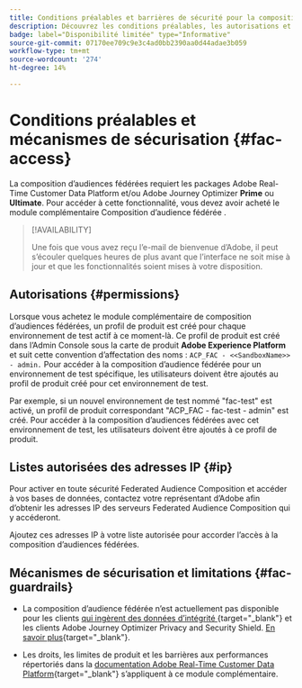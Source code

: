 ```yaml
---
title: Conditions préalables et barrières de sécurité pour la composition d’audiences fédérées
description: Découvrez les conditions préalables, les autorisations et les barrières de sécurité pour la composition d’audiences fédérées
badge: label="Disponibilité limitée" type="Informative"
source-git-commit: 07170ee709c9e3c4ad0bb2390aa0d44adae3b059
workflow-type: tm+mt
source-wordcount: '274'
ht-degree: 14%

---
```


# Conditions préalables et mécanismes de sécurisation {#fac-access}

La composition d’audiences fédérées requiert les packages Adobe Real-Time Customer Data Platform et/ou Adobe Journey Optimizer **Prime** ou **Ultimate**. Pour accéder à cette fonctionnalité, vous devez avoir acheté le module complémentaire Composition d’audience fédérée .

>[!AVAILABILITY]
>
>Une fois que vous avez reçu l’e-mail de bienvenue d’Adobe, il peut s’écouler quelques heures de plus avant que l’interface ne soit mise à jour et que les fonctionnalités soient mises à votre disposition.

## Autorisations {#permissions}

Lorsque vous achetez le module complémentaire de composition d’audiences fédérées, un profil de produit est créé pour chaque environnement de test actif à ce moment-là. Ce profil de produit est créé dans l’Admin Console sous la carte de produit **Adobe Experience Platform** et suit cette convention d’affectation des noms : `ACP_FAC - <<SandboxName>> - admin.` Pour accéder à la composition d’audience fédérée pour un environnement de test spécifique, les utilisateurs doivent être ajoutés au profil de produit créé pour cet environnement de test.

Par exemple, si un nouvel environnement de test nommé &quot;fac-test&quot; est activé, un profil de produit correspondant &quot;ACP_FAC - fac-test - admin&quot; est créé. Pour accéder à la composition d’audiences fédérées avec cet environnement de test, les utilisateurs doivent être ajoutés à ce profil de produit.

## Listes autorisées des adresses IP {#ip}

Pour activer en toute sécurité Federated Audience Composition et accéder à vos bases de données, contactez votre représentant d’Adobe afin d’obtenir les adresses IP des serveurs Federated Audience Composition qui y accéderont.

Ajoutez ces adresses IP à votre liste autorisée pour accorder l’accès à la composition d’audiences fédérées.

## Mécanismes de sécurisation et limitations {#fac-guardrails}

* La composition d’audience fédérée n’est actuellement pas disponible pour les clients [ qui ingèrent des données d’intégrité ](https://experienceleague.adobe.com/fr/docs/events/customer-data-management-voices-recordings/governance/healthcare-shield){target="_blank"} et les clients Adobe Journey Optimizer Privacy and Security Shield. [En savoir plus](https://experienceleague.adobe.com/en/docs/journey-optimizer/using/audiences-profiles-identities/audiences/about-audiences){target="_blank"}.

<!--
* Federated Audience Composition is compatible with Privacy & Security Shield and can be used in all verticals except for healthcare industries. Currently, Federated Audience Composition cannot be licensed to customers looking to ingest health data. [Learn more](https://experienceleague.adobe.com/en/docs/events/customer-data-management-voices-recordings/governance/healthcare-shield){target="_blank"}-->

* Les droits, les limites de produit et les barrières aux performances répertoriés dans la [documentation Adobe Real-Time Customer Data Platform](https://experienceleague.adobe.com/fr/docs/experience-platform/profile/guardrails){target="_blank"} s’appliquent à ce module complémentaire.
